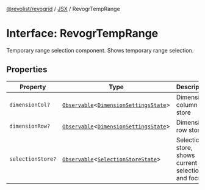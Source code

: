 [@revolist/revogrid](README.md) / [JSX](Namespace.JSX.md) / RevogrTempRange

# Interface: RevogrTempRange

Temporary range selection component. Shows temporary range selection.

## Properties

| Property | Type | Description | Defined in |
| ------ | ------ | ------ | ------ |
| `dimensionCol?` | [`Observable`](TypeAlias.Observable.md)\<[`DimensionSettingsState`](Interface.DimensionSettingsState.md)\> | Dimension column store | [src/components.d.ts:2073](https://github.com/revolist/revogrid/blob/832a695f4c49c94511535fe3aac75fac9a36ad76/src/components.d.ts#L2073) |
| `dimensionRow?` | [`Observable`](TypeAlias.Observable.md)\<[`DimensionSettingsState`](Interface.DimensionSettingsState.md)\> | Dimension row store | [src/components.d.ts:2077](https://github.com/revolist/revogrid/blob/832a695f4c49c94511535fe3aac75fac9a36ad76/src/components.d.ts#L2077) |
| `selectionStore?` | [`Observable`](TypeAlias.Observable.md)\<[`SelectionStoreState`](TypeAlias.SelectionStoreState.md)\> | Selection store, shows current selection and focus | [src/components.d.ts:2081](https://github.com/revolist/revogrid/blob/832a695f4c49c94511535fe3aac75fac9a36ad76/src/components.d.ts#L2081) |
